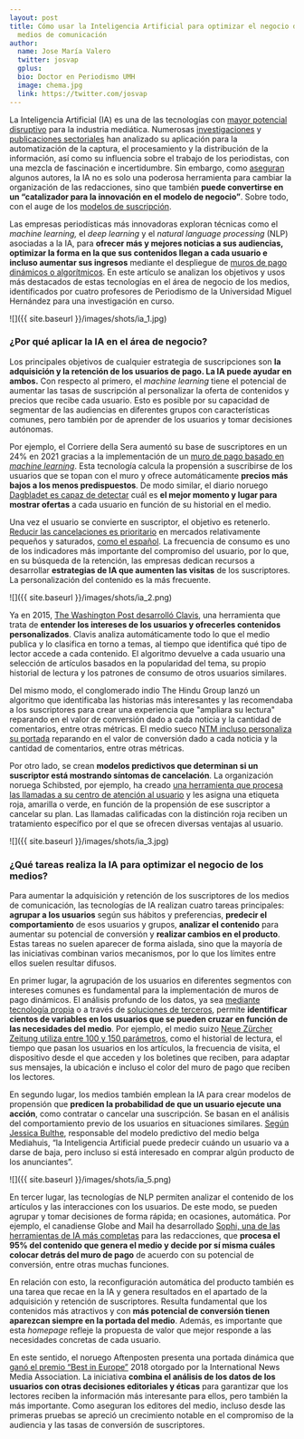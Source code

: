 ```yaml
---
layout: post
title: Cómo usar la Inteligencia Artificial para optimizar el negocio de los
  medios de comunicación
author:  
  name: Jose María Valero 
  twitter: josvap
  gplus:  
  bio: Doctor en Periodismo UMH
  image: chema.jpg
  link: https://twitter.com/josvap
---
```

La Inteligencia Artificial (IA) es una de las tecnologías con [mayor potencial disruptivo](https://www.mdpi.com/2673-5172/3/4/46) para la industria mediática. Numerosas [investigaciones](https://www.tandfonline.com/doi/abs/10.1080/21670811.2019.1630289) y [publicaciones sectoriales](https://mip.umh.es/blog/2019/11/02/el-impacto-de-la-inteligencia-artificial-en-el-periodismo/) han analizado su aplicación para la automatización de la captura, el procesamiento y la distribución de la información, así como su influencia sobre el trabajo de los periodistas, con una mezcla de fascinación e incertidumbre. Sin embargo, como [aseguran](https://www.mdpi.com/2199-8531/5/3/44) algunos autores, la IA no es solo una poderosa herramienta para cambiar la organización de las redacciones, sino que también **puede convertirse en un “catalizador para la innovación en el modelo de negocio”**. Sobre todo, con el auge de los [modelos de suscripción](https://mip.umh.es/blog/2021/12/09/redaccion-enfoques-producir-fortalecer-modelos-pago-suscripciones-medios/).

Las empresas periodísticas más innovadoras exploran técnicas como el *machine learning,* el *deep learning* y el *natural language processing* (NLP) asociadas a la IA, para **ofrecer más y mejores noticias a sus audiencias, optimizar la forma en la que sus contenidos llegan a cada usuario e incluso aumentar sus ingresos** mediante el despliegue de [muros de pago dinámicos o algorítmicos](https://mip.umh.es/blog/2019/07/09/muros-pago-algoritmicos-futuro/). En este artículo se analizan los objetivos y usos más destacados de estas tecnologías en el área de negocio de los medios, identificados por cuatro profesores de Periodismo de la Universidad Miguel Hernández para una investigación en curso.

![]({{ site.baseurl }}/images/shots/ia_1.jpg)

### **¿Por qué aplicar la IA en el área de negocio?**

Los principales objetivos de cualquier estrategia de suscripciones son **la adquisición y la retención de los usuarios de pago. La IA puede ayudar en ambos.** Con respecto al primero, el *machine learning* tiene el potencial de aumentar las tasas de suscripción al personalizar la oferta de contenidos y precios que recibe cada usuario. Esto es posible por su capacidad de segmentar de las audiencias en diferentes grupos con características comunes, pero también por de aprender de los usuarios y tomar decisiones autónomas.

Por ejemplo, el Corriere della Sera aumentó su base de suscriptores en un 24% en 2021 gracias a la implementación de un [muro de pago basado en *machine learning*](https://piano.io/wp-content/uploads/2022/08/Corriere-della-Sera-Case-Study-English.pdf). Esta tecnología calcula la propensión a suscribirse de los usuarios que se topan con el muro y ofrece automáticamente **precios más bajos a los menos predispuestos**. De modo similar, el diario noruego [Dagbladet es capaz de detectar](https://innovation.media/magazines/new-revenue-streams/case-studies-of-reader-revenue-success-in-digital-media) cuál es **el mejor momento y lugar para mostrar ofertas** a cada usuario en función de su historial en el medio.

Una vez el usuario se convierte en suscriptor, el objetivo es retenerlo. [Reducir las cancelaciones es prioritario](https://mip.umh.es/blog/2022/06/07/del-churnalism-al-churn-la-fidelidad-del-periodismo-bajo-suscripcion/) en mercados relativamente pequeños y saturados, [como el español](https://www.xataka.com/otros/cada-vez-medios-que-se-pasan-al-muro-pago-espana-gran-pregunta-habra-suscriptores-para-todos). La frecuencia de consumo es uno de los indicadores más importante del compromiso del usuario, por lo que, en su búsqueda de la retención, las empresas dedican recursos a desarrollar **estrategias de IA que aumenten las visitas** de los suscriptores. La personalización del contenido es la más frecuente.

![]({{ site.baseurl }}/images/shots/ia_2.png)

Ya en 2015, [The Washington Post desarrolló Clavis](https://knightlab.northwestern.edu/2015/06/03/how-the-washington-posts-clavis-tool-helps-to-make-news-personal/), una herramienta que trata de **entender los intereses de los usuarios y ofrecerles contenidos personalizados**. Clavis analiza automáticamente todo lo que el medio publica y lo clasifica en torno a temas, al tiempo que identifica qué tipo de lector accede a cada contenido. El algoritmo devuelve a cada usuario una selección de artículos basados en la popularidad del tema, su propio historial de lectura y los patrones de consumo de otros usuarios similares.

Del mismo modo, el conglomerado indio The Hindu Group lanzó un algoritmo que identificaba las historias más interesantes y las recomendaba a los suscriptores para crear una experiencia que "ampliara su lectura" reparando en el valor de conversión dado a cada noticia y la cantidad de comentarios, entre otras métricas. El medio sueco [NTM incluso personaliza su portada](https://www.inma.org/best-practice/Readership-and-Engagement/2022-163/Copy-With-Pride-Introducing-Reactions-and-Comments-to-Win-Back-Audience-Engagement) reparando en el valor de conversión dado a cada noticia y la cantidad de comentarios, entre otras métricas.

Por otro lado, se crean **modelos predictivos que determinan si un suscriptor está mostrando síntomas de cancelación**. La organización noruega Schibsted, por ejemplo, ha creado [una herramienta que procesa las llamadas a su centro de atención al usuario](https://www.inma.org/blogs/conference/post.cfm/schibsted-nzz-use-ai-other-futuristic-methods-to-improve-subscription-sales-retention) y les asigna una etiqueta roja, amarilla o verde, en función de la propensión de ese suscriptor a cancelar su plan. Las llamadas calificadas con la distinción roja reciben un tratamiento específico por el que se ofrecen diversas ventajas al usuario.  

![]({{ site.baseurl }}/images/shots/ia_3.jpg)

### **¿Qué tareas realiza la IA para optimizar el negocio de los medios?**

Para aumentar la adquisición y retención de los suscriptores de los medios de comunicación, las tecnologías de IA realizan cuatro tareas principales: **agrupar a los usuarios** según sus hábitos y preferencias, **predecir el comportamiento** de esos usuarios y grupos, **analizar el contenido** para aumentar su potencial de conversión y **realizar cambios en el producto**. Estas tareas no suelen aparecer de forma aislada, sino que la mayoría de las iniciativas combinan varios mecanismos, por lo que los límites entre ellos suelen resultar difusos.

En primer lugar, la agrupación de los usuarios en diferentes segmentos con intereses comunes es fundamental para la implementación de muros de pago dinámicos. El análisis profundo de los datos, ya sea [mediante tecnología propia](https://www.ami.info/muros-de-pago-dinamicos-nueva-herramienta-imprescindible-para-los-editores.html) o a través de [soluciones de terceros](https://sourceforge.net/software/compare/Piano-VX-vs-Poool/), permite **identificar cientos de variables en los usuarios que se pueden cruzar en función de las necesidades del medio**. Por ejemplo, el medio suizo [Neue Zürcher Zeitung utiliza entre 100 y 150 parámetros](https://whatsnewinpublishing.com/how-dynamic-paywalls-help-publishers-connect-potential-subscribers-with-the-right-offer-at-the-right-time/), como el historial de lectura, el tiempo que pasan los usuarios en los artículos, la frecuencia de visita, el dispositivo desde el que acceden y los boletines que reciben, para adaptar sus mensajes, la ubicación e incluso el color del muro de pago que reciben los lectores.

En segundo lugar, los medios también emplean la IA para crear modelos de propensión que **predicen la probabilidad de que un usuario ejecute una acción**, como contratar o cancelar una suscripción. Se basan en el análisis del comportamiento previo de los usuarios en situaciones similares. [Según Jessica Bulthe](https://www.youtube.com/watch?v=U9hHYlYg6E4&ab_channel=INMA-InternationalNewsMediaAssociation), responsable del modelo predictivo del medio belga Mediahuis, “la Inteligencia Artificial puede predecir cuándo un usuario va a darse de baja, pero incluso si está interesado en comprar algún producto de los anunciantes”.

![]({{ site.baseurl }}/images/shots/ia_5.png)

En tercer lugar, las tecnologías de NLP permiten analizar el contenido de los artículos y las interacciones con los usuarios. De este modo, se pueden agrupar y tomar decisiones de forma rápida; en ocasiones, automática. Por ejemplo, el canadiense Globe and Mail ha desarrollado [Sophi, una de las herramientas de IA más completas](https://www.sophi.io/) para las redacciones, que **procesa el 95% del contenido que genera el medio y decide por sí misma cuáles colocar detrás del muro de pago** de acuerdo con su potencial de conversión, entre otras muchas funciones.

En relación con esto, la reconfiguración automática del producto también es una tarea que recae en la IA y genera resultados en el apartado de la adquisición y retención de suscriptores. Resulta fundamental que los contenidos más atractivos y con **más potencial de conversión tienen aparezcan siempre en la portada del medio**. Además, es importante que esta *homepage* refleje la propuesta de valor que mejor responde a las necesidades concretas de cada usuario.

En este sentido, el noruego Aftenposten presenta una portada dinámica que [ganó el premio “Best in Europe”](https://schibsted.com/news/aftenpostens-reinvented-frontpage-best-in-europe/) 2018 otorgado por la International News Media Association. La iniciativa **combina el análisis de los datos de los usuarios con otras decisiones editoriales y éticas** para garantizar que los lectores reciben la información más interesante para ellos, pero también la más importante. Como aseguran los editores del medio, incluso desde las primeras pruebas se apreció un crecimiento notable en el compromiso de la audiencia y las tasas de conversión de suscriptores.
